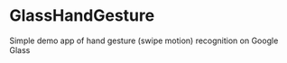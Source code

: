 GlassHandGesture
================

Simple demo app of hand gesture (swipe motion) recognition on Google Glass
